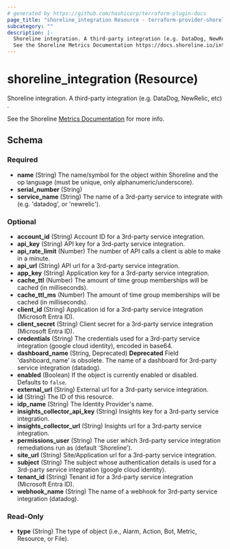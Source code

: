```yaml
---
# generated by https://github.com/hashicorp/terraform-plugin-docs
page_title: "shoreline_integration Resource - terraform-provider-shoreline"
subcategory: ""
description: |-
  Shoreline integration. A third-party integration (e.g. DataDog, NewRelic, etc) .
  See the Shoreline Metrics Documentation https://docs.shoreline.io/integrations for more info.
---
```


# shoreline_integration (Resource)

Shoreline integration. A third-party integration (e.g. DataDog, NewRelic, etc) .

See the Shoreline [Metrics Documentation](https://docs.shoreline.io/integrations) for more info.



<!-- schema generated by tfplugindocs -->
## Schema

### Required

- **name** (String) The name/symbol for the object within Shoreline and the op language (must be unique, only alphanumeric/underscore).
- **serial_number** (String)
- **service_name** (String) The name of a 3rd-party service to integrate with (e.g. 'datadog', or 'newrelic').

### Optional

- **account_id** (String) Account ID for a 3rd-party service integration.
- **api_key** (String) API key for a 3rd-party service integration.
- **api_rate_limit** (Number) The number of API calls a client is able to make in a minute.
- **api_url** (String) API url for a 3rd-party service integration.
- **app_key** (String) Application key for a 3rd-party service integration.
- **cache_ttl** (Number) The amount of time group memberships will be cached (in milliseconds).
- **cache_ttl_ms** (Number) The amount of time group memberships will be cached (in milliseconds).
- **client_id** (String) Application id for a 3rd-party service integration (Microsoft Entra ID).
- **client_secret** (String) Client secret for a 3rd-party service integration (Microsoft Entra ID).
- **credentials** (String) The credentials used for a 3rd-party service integration (google cloud identity), encoded in base64.
- **dashboard_name** (String, Deprecated) **Deprecated** Field 'dashboard_name' is obsolete. The name of a dashboard for 3rd-party service integration (datadog).
- **enabled** (Boolean) If the object is currently enabled or disabled. Defaults to `false`.
- **external_url** (String) External url for a 3rd-party service integration.
- **id** (String) The ID of this resource.
- **idp_name** (String) The Identity Provider's name.
- **insights_collector_api_key** (String) Insights key for a 3rd-party service integration.
- **insights_collector_url** (String) Insights url for a 3rd-party service integration.
- **permissions_user** (String) The user which 3rd-party service integration remediations run as (default 'Shoreline').
- **site_url** (String) Site/Application url for a 3rd-party service integration.
- **subject** (String) The subject whose authentication details is used for a 3rd-party service integration (google cloud identity).
- **tenant_id** (String) Tenant id for a 3rd-party service integration (Microsoft Entra ID).
- **webhook_name** (String) The name of a webhook for 3rd-party service integration (datadog).

### Read-Only

- **type** (String) The type of object (i.e., Alarm, Action, Bot, Metric, Resource, or File).


